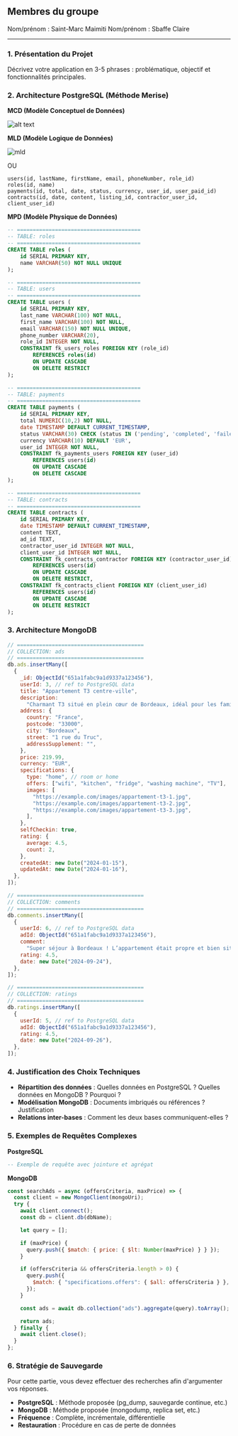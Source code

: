 ## Membres du groupe

Nom/prénom : Saint-Marc Maimiti
Nom/prénom : Sbaffe Claire

---

### 1. Présentation du Projet

Décrivez votre application en 3-5 phrases : problématique, objectif et fonctionnalités principales.

### 2. Architecture PostgreSQL (Méthode Merise)

**MCD (Modèle Conceptuel de Données)**

![alt text](assets/mcd.png)

**MLD (Modèle Logique de Données)**

![mld](assets/mld.png)

OU

```
users(id, lastName, firstName, email, phoneNumber, role_id)
roles(id, name)
payments(id, total, date, status, currency, user_id, user_paid_id)
contracts(id, date, content, listing_id, contractor_user_id, client_user_id)
```

**MPD (Modèle Physique de Données)**

```sql
-- =======================================
-- TABLE: roles
-- =======================================
CREATE TABLE roles (
    id SERIAL PRIMARY KEY,
    name VARCHAR(50) NOT NULL UNIQUE
);

-- =======================================
-- TABLE: users
-- =======================================
CREATE TABLE users (
    id SERIAL PRIMARY KEY,
    last_name VARCHAR(100) NOT NULL,
    first_name VARCHAR(100) NOT NULL,
    email VARCHAR(150) NOT NULL UNIQUE,
    phone_number VARCHAR(20),
    role_id INTEGER NOT NULL,
    CONSTRAINT fk_users_roles FOREIGN KEY (role_id)
        REFERENCES roles(id)
        ON UPDATE CASCADE
        ON DELETE RESTRICT
);

-- =======================================
-- TABLE: payments
-- =======================================
CREATE TABLE payments (
    id SERIAL PRIMARY KEY,
    total NUMERIC(10,2) NOT NULL,
    date TIMESTAMP DEFAULT CURRENT_TIMESTAMP,
    status VARCHAR(30) CHECK (status IN ('pending', 'completed', 'failed')),
    currency VARCHAR(10) DEFAULT 'EUR',
    user_id INTEGER NOT NULL,
    CONSTRAINT fk_payments_users FOREIGN KEY (user_id)
        REFERENCES users(id)
        ON UPDATE CASCADE
        ON DELETE CASCADE
);

-- =======================================
-- TABLE: contracts
-- =======================================
CREATE TABLE contracts (
    id SERIAL PRIMARY KEY,
    date TIMESTAMP DEFAULT CURRENT_TIMESTAMP,
    content TEXT,
    ad_id TEXT,
    contractor_user_id INTEGER NOT NULL,
    client_user_id INTEGER NOT NULL,
    CONSTRAINT fk_contracts_contractor FOREIGN KEY (contractor_user_id)
        REFERENCES users(id)
        ON UPDATE CASCADE
        ON DELETE RESTRICT,
    CONSTRAINT fk_contracts_client FOREIGN KEY (client_user_id)
        REFERENCES users(id)
        ON UPDATE CASCADE
        ON DELETE RESTRICT
);

```

### 3. Architecture MongoDB

```js
// ========================================
// COLLECTION: ads
// ========================================
db.ads.insertMany([
  {
    _id: ObjectId("651a1fabc9a1d9337a123456"),
    userId: 3, // ref to PostgreSQL data
    title: "Appartement T3 centre-ville",
    description:
      "Charmant T3 situé en plein cœur de Bordeaux, idéal pour les familles ou les couples.",
    address: {
      country: "France",
      postcode: "33000",
      city: "Bordeaux",
      street: "1 rue du Truc",
      addressSupplement: "",
    },
    price: 219.99,
    currency: "EUR",
    specifications: {
      type: "home", // room or home
      offers: ["wifi", "kitchen", "fridge", "washing machine", "TV"],
      images: [
        "https://example.com/images/appartement-t3-1.jpg",
        "https://example.com/images/appartement-t3-2.jpg",
        "https://example.com/images/appartement-t3-3.jpg",
      ],
    },
    selfCheckin: true,
    rating: {
      average: 4.5,
      count: 2,
    },
    createdAt: new Date("2024-01-15"),
    updatedAt: new Date("2024-01-16"),
  },
]);

// ========================================
// COLLECTION: comments
// ========================================
db.comments.insertMany([
  {
    userId: 6, // ref to PostgreSQL data
    adId: ObjectId("651a1fabc9a1d9337a123456"),
    comment:
      "Super séjour à Bordeaux ! L’appartement était propre et bien situé, hôte très réactif.",
    rating: 4.5,
    date: new Date("2024-09-24"),
  },
]);

// ========================================
// COLLECTION: ratings
// ========================================
db.ratings.insertMany([
  {
    userId: 5, // ref to PostgreSQL data
    adId: ObjectId("651a1fabc9a1d9337a123456"),
    rating: 4.5,
    date: new Date("2024-09-26"),
  },
]);
```

### 4. Justification des Choix Techniques

- **Répartition des données** : Quelles données en PostgreSQL ? Quelles données en MongoDB ? Pourquoi ?
- **Modélisation MongoDB** : Documents imbriqués ou références ? Justification
- **Relations inter-bases** : Comment les deux bases communiquent-elles ?

### 5. Exemples de Requêtes Complexes

**PostgreSQL**

```sql
-- Exemple de requête avec jointure et agrégat
```

**MongoDB**

```javascript
const searchAds = async (offersCriteria, maxPrice) => {
  const client = new MongoClient(mongoUri);
  try {
    await client.connect();
    const db = client.db(dbName);

    let query = [];

    if (maxPrice) {
      query.push({ $match: { price: { $lt: Number(maxPrice) } } });
    }

    if (offersCriteria && offersCriteria.length > 0) {
      query.push({
        $match: { "specifications.offers": { $all: offersCriteria } },
      });
    }

    const ads = await db.collection("ads").aggregate(query).toArray();

    return ads;
  } finally {
    await client.close();
  }
};
```

### 6. Stratégie de Sauvegarde

Pour cette partie, vous devez effectuer des recherches afin d'argumenter vos réponses.

- **PostgreSQL** : Méthode proposée (pg_dump, sauvegarde continue, etc.)
- **MongoDB** : Méthode proposée (mongodump, replica set, etc.)
- **Fréquence** : Complète, incrémentale, différentielle
- **Restauration** : Procédure en cas de perte de données
